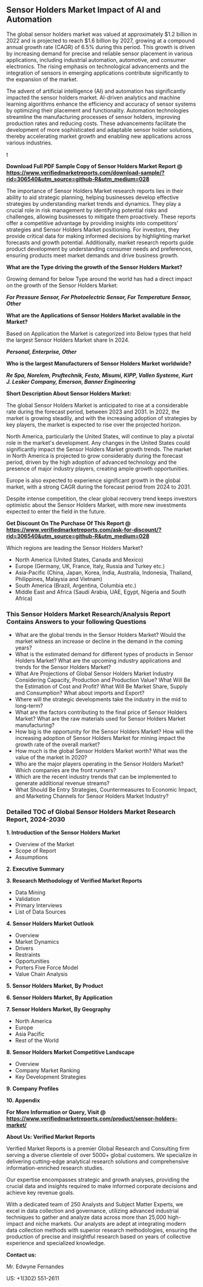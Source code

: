 <h2>Sensor Holders Market Impact of AI and Automation</h2><p>The global sensor holders market was valued at approximately $1.2 billion in 2022 and is projected to reach $1.6 billion by 2027, growing at a compound annual growth rate (CAGR) of 6.5% during this period. This growth is driven by increasing demand for precise and reliable sensor placement in various applications, including industrial automation, automotive, and consumer electronics. The rising emphasis on technological advancements and the integration of sensors in emerging applications contribute significantly to the expansion of the market.</p><p>The advent of artificial intelligence (AI) and automation has significantly impacted the sensor holders market. AI-driven analytics and machine learning algorithms enhance the efficiency and accuracy of sensor systems by optimizing their placement and functionality. Automation technologies streamline the manufacturing processes of sensor holders, improving production rates and reducing costs. These advancements facilitate the development of more sophisticated and adaptable sensor holder solutions, thereby accelerating market growth and enabling new applications across various industries.</p>t</p><p id="" class=""><strong>Download Full PDF Sample Copy of Sensor Holders Market Report @ <a href="https://www.verifiedmarketreports.com/download-sample/?rid=306540&utm_source=github-R&utm_medium=028" target="_blank">https://www.verifiedmarketreports.com/download-sample/?rid=306540&utm_source=github-R&utm_medium=028</a></strong></p><p>The importance of&nbsp;Sensor Holders Market research reports lies in their ability to aid strategic planning, helping businesses develop effective strategies by understanding market trends and dynamics. They play a crucial role in risk management by identifying potential risks and challenges, allowing businesses to mitigate them proactively. These reports offer a competitive advantage by providing insights into competitors' strategies and Sensor Holders Market positioning. For investors, they provide critical data for making informed decisions by highlighting market forecasts and growth potential. Additionally, market research reports guide product development by understanding consumer needs and preferences, ensuring products meet market demands and drive business growth.</p><p><strong>What are the&nbsp;Type driving the growth of the Sensor Holders Market?</strong></p><p id="" class="">Growing demand for below Type around the world has had a direct impact on the growth of the Sensor Holders Market:</p><em><strong>For Pressure Sensor, For Photoelectric Sensor, For Temperature Sensor, Other</strong></em></p><strong>What are the&nbsp;Applications&nbsp;of Sensor Holders Market available in the Market?</strong></p><p id="" class="">Based on Application the Market is categorized into Below types that held the largest Sensor Holders Market share In 2024.</p><em><strong>Personal, Enterprise, Other</strong></em></p><strong>Who is the largest Manufacturers of Sensor Holders Market worldwide?</strong></p><p><em><strong>Re Spa, Norelem, Pruftechnik, Festo, Misumi, KIPP, Vallen Systeme, Kurt J. Lesker Company, Emerson, Banner Engineering</strong></em></p><p id="" class=""><strong>Short Description About Sensor Holders Market:</strong></p><p>The global Sensor Holders Market is anticipated to rise at a considerable rate during the forecast period, between 2023 and 2031. In 2022, the market is growing steadily, and with the increasing adoption of strategies by key players, the market is expected to rise over the projected horizon.</p><p>North America, particularly the United States, will continue to play a pivotal role in the market's development. Any changes in the United States could significantly impact the Sensor Holders Market growth trends. The market in North America is projected to grow considerably during the forecast period, driven by the high adoption of advanced technology and the presence of major industry players, creating ample growth opportunities.</p><p>Europe is also expected to experience significant growth in the global market, with a strong CAGR during the forecast period from 2024 to 2031.</p><p>Despite intense competition, the clear global recovery trend keeps investors optimistic about the Sensor Holders Market, with more new investments expected to enter the field in the future.</p><p id="" class=""><strong>Get Discount On The Purchase Of This Report @ <a href="https://www.verifiedmarketreports.com/ask-for-discount/?rid=306540&utm_source=github-R&utm_medium=028" target="_blank">https://www.verifiedmarketreports.com/ask-for-discount/?rid=306540&utm_source=github-R&utm_medium=028</a></strong></p>Which regions are leading the Sensor Holders Market?</p><ul><li>North America (United States, Canada and Mexico)</li><li>Europe (Germany, UK, France, Italy, Russia and Turkey etc.)</li><li>Asia-Pacific (China, Japan, Korea, India, Australia, Indonesia, Thailand, Philippines, Malaysia and Vietnam)</li><li>South America (Brazil, Argentina, Columbia etc.)</li><li>Middle East and Africa (Saudi Arabia, UAE, Egypt, Nigeria and South Africa)</li></ul><h3 id="" class="">This Sensor Holders Market Research/Analysis Report Contains Answers to your following Questions</h3><ul><li>What are the global trends in the Sensor Holders Market? Would the market witness an increase or decline in the demand in the coming years?</li><li>What is the estimated demand for different types of products in Sensor Holders Market? What are the upcoming industry applications and trends for the Sensor Holders Market?</li><li>What Are Projections of Global Sensor Holders Market Industry Considering Capacity, Production and Production Value? What Will Be the Estimation of Cost and Profit? What Will Be Market Share, Supply and Consumption? What about imports and Export?</li><li>Where will the strategic developments take the industry in the mid to long-term?</li><li>What are the factors contributing to the final price of Sensor Holders Market? What are the raw materials used for Sensor Holders Market manufacturing?</li><li>How big is the opportunity for the Sensor Holders Market? How will the increasing adoption of Sensor Holders Market for mining impact the growth rate of the overall market?</li><li>How much is the global Sensor Holders Market worth? What was the value of the market In 2020?</li><li>Who are the major players operating in the Sensor Holders Market? Which companies are the front runners?</li><li>Which are the recent industry trends that can be implemented to generate additional revenue streams?</li><li>What Should Be Entry Strategies, Countermeasures to Economic Impact, and Marketing Channels for Sensor Holders Market Industry?</li></ul><h3 id="" class="">Detailed TOC of Global Sensor Holders Market Research Report, 2024-2030</h3><p id="" class=""><strong>1. Introduction of the Sensor Holders Market</strong></p><ul><li>Overview of the Market</li><li>Scope of Report</li><li>Assumptions</li></ul><p id="" class=""><strong>2. Executive Summary</strong></p><p id="" class=""><strong>3. Research Methodology of Verified Market Reports</strong></p><ul><li>Data Mining</li><li>Validation</li><li>Primary Interviews</li><li>List of Data Sources</li></ul><p id="" class=""><strong>4. Sensor Holders Market Outlook</strong></p><ul><li>Overview</li><li>Market Dynamics</li><li>Drivers</li><li>Restraints</li><li>Opportunities</li><li>Porters Five Force Model</li><li>Value Chain Analysis</li></ul><p id="" class=""><strong>5. Sensor Holders Market, By Product</strong></p><p id="" class=""><strong>6. Sensor Holders Market, By Application</strong></p><p id="" class=""><strong>7. Sensor Holders Market, By Geography</strong></p><ul><li>North America</li><li>Europe</li><li>Asia Pacific</li><li>Rest of the World</li></ul><p id="" class=""><strong>8. Sensor Holders Market Competitive Landscape</strong></p><ul><li>Overview</li><li>Company Market Ranking</li><li>Key Development Strategies</li></ul><p id="" class=""><strong>9. Company Profiles</strong></p><p id="" class=""><strong>10. Appendix</strong></p><p id="" class=""><strong>For More Information or Query, Visit @ <a href="https://www.verifiedmarketreports.com/product/sensor-holders-market/" target="_blank">https://www.verifiedmarketreports.com/product/sensor-holders-market/</a></strong></p><p id="" class=""><strong>About Us: Verified Market Reports</strong></p><p id="" class="">Verified Market Reports is a premier Global Research and Consulting firm serving a diverse clientele of over 5000+ global customers. We specialize in delivering cutting-edge analytical research solutions and comprehensive information-enriched research studies.</p><p id="" class="">Our expertise encompasses strategic and growth analyses, providing the crucial data and insights required to make informed corporate decisions and achieve key revenue goals.</p><p id="" class="">With a dedicated team of 250 Analysts and Subject Matter Experts, we excel in data collection and governance, utilizing advanced industrial techniques to gather and analyze data across more than 25,000 high-impact and niche markets. Our analysts are adept at integrating modern data collection methods with superior research methodologies, ensuring the production of precise and insightful research based on years of collective experience and specialized knowledge.</p><p id="" class=""><strong>Contact us:</strong></p><p id="" class="">Mr. Edwyne Fernandes</p><p id="" class="">US: +1(302) 551-2611</p>